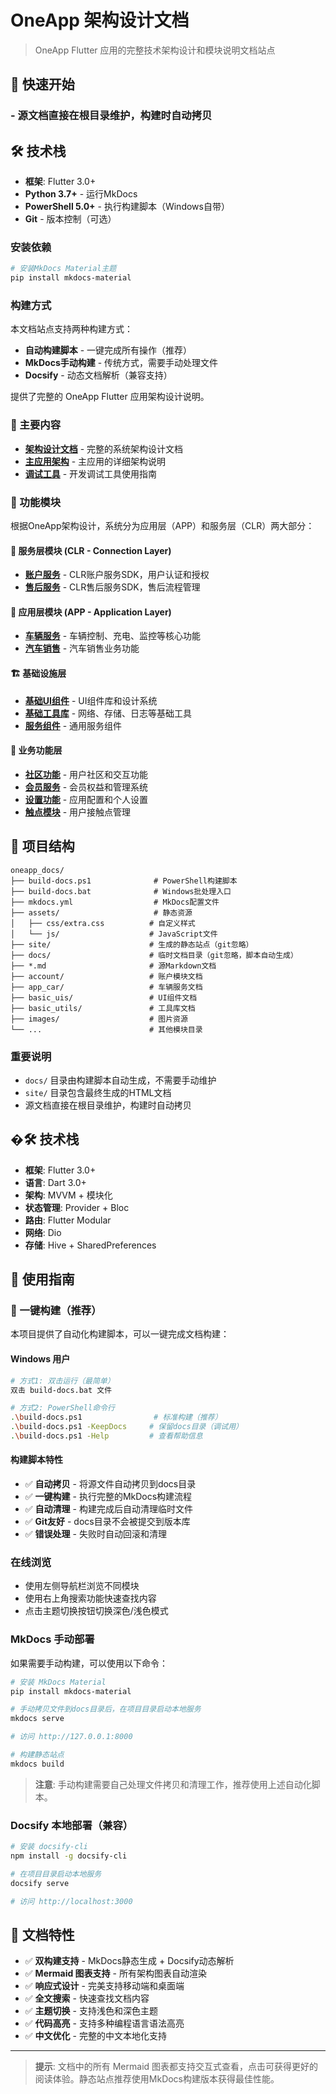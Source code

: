 # OneApp 架构设计文档

> OneApp Flutter 应用的完整技术架构设计和模块说明文档站点

## 🚀 快速开始

### - 源文档直接在根目录维护，构建时自动拷贝

## 🛠️ 技术栈

- **框架**: Flutter 3.0+
- **Python 3.7+** - 运行MkDocs
- **PowerShell 5.0+** - 执行构建脚本（Windows自带）
- **Git** - 版本控制（可选）

### 安装依赖
```bash
# 安装MkDocs Material主题
pip install mkdocs-material
```

### 构建方式
本文档站点支持两种构建方式：
- **自动构建脚本** - 一键完成所有操作（推荐）
- **MkDocs手动构建** - 传统方式，需要手动处理文件
- **Docsify** - 动态文档解析（兼容支持）

提供了完整的 OneApp Flutter 应用架构设计说明。

### 📖 主要内容

- **[架构设计文档](OneApp架构设计文档.md)** - 完整的系统架构设计文档
- **[主应用架构](main_app.md)** - 主应用的详细架构说明  
- **[调试工具](debug_tools.md)** - 开发调试工具使用指南

### 📱 功能模块

根据OneApp架构设计，系统分为应用层（APP）和服务层（CLR）两大部分：

#### 🔧 服务层模块 (CLR - Connection Layer)
- **[账户服务](account/README.md)** - CLR账户服务SDK，用户认证和授权
- **[售后服务](after_sales/README.md)** - CLR售后服务SDK，售后流程管理

#### 🚗 应用层模块 (APP - Application Layer) 
- **[车辆服务](app_car/README.md)** - 车辆控制、充电、监控等核心功能
- **[汽车销售](car_sales/README.md)** - 汽车销售业务功能

#### 🏗 基础设施层
- **[基础UI组件](basic_uis/README.md)** - UI组件库和设计系统
- **[基础工具库](basic_utils/README.md)** - 网络、存储、日志等基础工具
- **[服务组件](service_component/README.md)** - 通用服务组件

#### 🎯 业务功能层
- **[社区功能](community/README.md)** - 用户社区和交互功能
- **[会员服务](membership/README.md)** - 会员权益和管理系统
- **[设置功能](setting/README.md)** - 应用配置和个人设置
- **[触点模块](touch_point/README.md)** - 用户接触点管理

## 📁 项目结构

```
oneapp_docs/
├── build-docs.ps1              # PowerShell构建脚本
├── build-docs.bat              # Windows批处理入口
├── mkdocs.yml                  # MkDocs配置文件
├── assets/                     # 静态资源
│   ├── css/extra.css          # 自定义样式
│   └── js/                    # JavaScript文件
├── site/                      # 生成的静态站点（git忽略）
├── docs/                      # 临时文档目录（git忽略，脚本自动生成）
├── *.md                       # 源Markdown文档
├── account/                   # 账户模块文档
├── app_car/                   # 车辆服务文档
├── basic_uis/                 # UI组件文档
├── basic_utils/               # 工具库文档
├── images/                    # 图片资源
└── ...                        # 其他模块目录
```

### 重要说明
- `docs/` 目录由构建脚本自动生成，不需要手动维护
- `site/` 目录包含最终生成的HTML文档
- 源文档直接在根目录维护，构建时自动拷贝

## �🛠️ 技术栈

- **框架**: Flutter 3.0+
- **语言**: Dart 3.0+
- **架构**: MVVM + 模块化
- **状态管理**: Provider + Bloc
- **路由**: Flutter Modular
- **网络**: Dio
- **存储**: Hive + SharedPreferences

## 📖 使用指南

### 🚀 一键构建（推荐）

本项目提供了自动化构建脚本，可以一键完成文档构建：

#### Windows 用户
```bash
# 方式1: 双击运行（最简单）
双击 build-docs.bat 文件

# 方式2: PowerShell命令行
.\build-docs.ps1                # 标准构建（推荐）
.\build-docs.ps1 -KeepDocs     # 保留docs目录（调试用）
.\build-docs.ps1 -Help         # 查看帮助信息
```

#### 构建脚本特性
- ✅ **自动拷贝** - 将源文件自动拷贝到docs目录
- ✅ **一键构建** - 执行完整的MkDocs构建流程
- ✅ **自动清理** - 构建完成后自动清理临时文件
- ✅ **Git友好** - docs目录不会被提交到版本库
- ✅ **错误处理** - 失败时自动回滚和清理

### 在线浏览
- 使用左侧导航栏浏览不同模块
- 使用右上角搜索功能快速查找内容
- 点击主题切换按钮切换深色/浅色模式

### MkDocs 手动部署

如果需要手动构建，可以使用以下命令：

```bash
# 安装 MkDocs Material
pip install mkdocs-material

# 手动拷贝文件到docs目录后，在项目目录启动本地服务
mkdocs serve

# 访问 http://127.0.0.1:8000

# 构建静态站点
mkdocs build
```

> **注意**: 手动构建需要自己处理文件拷贝和清理工作，推荐使用上述自动化脚本。

### Docsify 本地部署（兼容）
```bash
# 安装 docsify-cli
npm install -g docsify-cli

# 在项目目录启动本地服务
docsify serve

# 访问 http://localhost:3000
```

## 🎯 文档特性

- ✅ **双构建支持** - MkDocs静态生成 + Docsify动态解析
- ✅ **Mermaid 图表支持** - 所有架构图表自动渲染
- ✅ **响应式设计** - 完美支持移动端和桌面端
- ✅ **全文搜索** - 快速查找文档内容
- ✅ **主题切换** - 支持浅色和深色主题
- ✅ **代码高亮** - 支持多种编程语言语法高亮
- ✅ **中文优化** - 完整的中文本地化支持

---

> **提示**: 文档中的所有 Mermaid 图表都支持交互式查看，点击可获得更好的阅读体验。静态站点推荐使用MkDocs构建版本获得最佳性能。